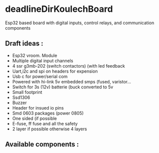 # deadlineDirKoulechBoard
Esp32 based board with digital inputs, control relays, and communication components

## Draft ideas :
- Esp32 vroom. Module
- Multiple digital input channels
- 4 ssr g3mb-202 (switch contactors) (with led feedback
- Uart,i2c and spi on headers for expension
- Usb c for power/serial com
- Powered with hi-link 5v embedded smps (fused, varistor...
- Switch for 3s (12v) batterie (buck converted to 5v
- Small footprint
- Ssd1306 
- Buzzer
- Header for insued io pins
- Smd 0603 packages (power 0805)
- One sided (if possible
- E-fuse, ff fuse and all the safety 
- 2 layer if possible otherwise 4 layers 

## Available components :

